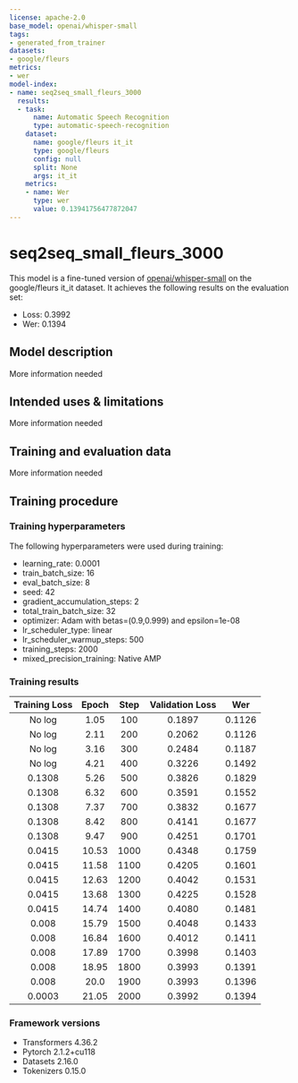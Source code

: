 ```yaml
---
license: apache-2.0
base_model: openai/whisper-small
tags:
- generated_from_trainer
datasets:
- google/fleurs
metrics:
- wer
model-index:
- name: seq2seq_small_fleurs_3000
  results:
  - task:
      name: Automatic Speech Recognition
      type: automatic-speech-recognition
    dataset:
      name: google/fleurs it_it
      type: google/fleurs
      config: null
      split: None
      args: it_it
    metrics:
    - name: Wer
      type: wer
      value: 0.13941756477872047
---
```


<!-- This model card has been generated automatically according to the information the Trainer had access to. You
should probably proofread and complete it, then remove this comment. -->

# seq2seq_small_fleurs_3000

This model is a fine-tuned version of [openai/whisper-small](https://huggingface.co/openai/whisper-small) on the google/fleurs it_it dataset.
It achieves the following results on the evaluation set:
- Loss: 0.3992
- Wer: 0.1394

## Model description

More information needed

## Intended uses & limitations

More information needed

## Training and evaluation data

More information needed

## Training procedure

### Training hyperparameters

The following hyperparameters were used during training:
- learning_rate: 0.0001
- train_batch_size: 16
- eval_batch_size: 8
- seed: 42
- gradient_accumulation_steps: 2
- total_train_batch_size: 32
- optimizer: Adam with betas=(0.9,0.999) and epsilon=1e-08
- lr_scheduler_type: linear
- lr_scheduler_warmup_steps: 500
- training_steps: 2000
- mixed_precision_training: Native AMP

### Training results

| Training Loss | Epoch | Step | Validation Loss | Wer    |
|:-------------:|:-----:|:----:|:---------------:|:------:|
| No log        | 1.05  | 100  | 0.1897          | 0.1126 |
| No log        | 2.11  | 200  | 0.2062          | 0.1126 |
| No log        | 3.16  | 300  | 0.2484          | 0.1187 |
| No log        | 4.21  | 400  | 0.3226          | 0.1492 |
| 0.1308        | 5.26  | 500  | 0.3826          | 0.1829 |
| 0.1308        | 6.32  | 600  | 0.3591          | 0.1552 |
| 0.1308        | 7.37  | 700  | 0.3832          | 0.1677 |
| 0.1308        | 8.42  | 800  | 0.4141          | 0.1677 |
| 0.1308        | 9.47  | 900  | 0.4251          | 0.1701 |
| 0.0415        | 10.53 | 1000 | 0.4348          | 0.1759 |
| 0.0415        | 11.58 | 1100 | 0.4205          | 0.1601 |
| 0.0415        | 12.63 | 1200 | 0.4042          | 0.1531 |
| 0.0415        | 13.68 | 1300 | 0.4225          | 0.1528 |
| 0.0415        | 14.74 | 1400 | 0.4080          | 0.1481 |
| 0.008         | 15.79 | 1500 | 0.4048          | 0.1433 |
| 0.008         | 16.84 | 1600 | 0.4012          | 0.1411 |
| 0.008         | 17.89 | 1700 | 0.3998          | 0.1403 |
| 0.008         | 18.95 | 1800 | 0.3993          | 0.1391 |
| 0.008         | 20.0  | 1900 | 0.3993          | 0.1396 |
| 0.0003        | 21.05 | 2000 | 0.3992          | 0.1394 |


### Framework versions

- Transformers 4.36.2
- Pytorch 2.1.2+cu118
- Datasets 2.16.0
- Tokenizers 0.15.0
